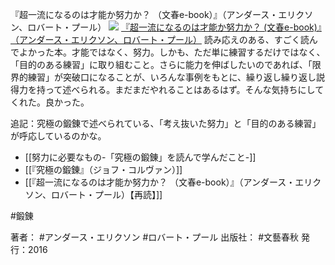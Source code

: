 『超一流になるのは才能か努力か？ （文春e-book）』（アンダース・エリクソン、ロバート・プール）
[![](https://images-fe.ssl-images-amazon.com/images/I/51iJwnneBqL._SL160_.jpg)](http://www.amazon.co.jp/exec/obidos/ASIN/B01J9QIGF6/choiyaki81-22/ref=nosim)
[『超一流になるのは才能か努力か？ (文春e-book)』（アンダース・エリクソン、ロバート・プール）](http://www.amazon.co.jp/exec/obidos/ASIN/B01J9QIGF6/choiyaki81-22/ref=nosim)
読み応えのある、すごく読んでよかった本。才能ではなく、努力。しかも、ただ単に練習するだけではなく、「目的のある練習」に取り組むこと。さらに能力を伸ばしたいのであれば、「限界的練習」が突破口になることが、いろんな事例をもとに、繰り返し繰り返し説得力を持って述べられる。まだまだやれることはあるはず。そんな気持ちにしてくれた。良かった。

追記：究極の鍛錬で述べられている、「考え抜いた努力」と「目的のある練習」が呼応しているのかな。

- [[努力に必要なもの-「究極の鍛錬」を読んで学んだこと-]]
- [[『究極の鍛錬』（ジョフ・コルヴァン）]]
- [[『超一流になるのは才能か努力か？ （文春e-book）』（アンダース・エリクソン、ロバート・プール）【再読】]] 

#鍛錬 

著者： #アンダース・エリクソン #ロバート・プール
出版社： #文藝春秋
発行：2016


